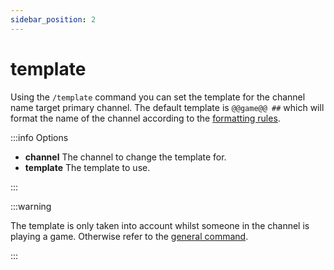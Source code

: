 ```yaml
---
sidebar_position: 2
---
```


# template

Using the `/template` command you can set the template for the channel name target primary channel. The default template is `@@game@@ ##` which will format the name of the channel according to the [formatting rules](/docs/formatting).

:::info Options

- **channel** The channel to change the template for.
- **template** The template to use.

:::

:::warning

The template is only taken into account whilst someone in the channel is playing a game. Otherwise refer to the [general command](/docs/commands/general).

:::
